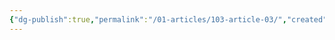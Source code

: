 ```yaml
---
{"dg-publish":true,"permalink":"/01-articles/103-article-03/","created":"2024-09-24T17:12:49.137+05:30","updated":"2024-09-24T18:20:19.703+05:30"}
---
```


